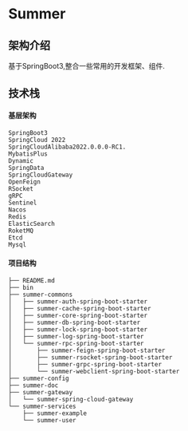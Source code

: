 # Summer
## 架构介绍
基于SpringBoot3,整合一些常用的开发框架、组件.



## 技术栈
#### 基层架构
    SpringBoot3
    SpringCloud 2022
    SpringCloudAlibaba2022.0.0.0-RC1.
    MybatisPlus
    Dynamic
    SpringData
    SpringCloudGateway
    OpenFeign
    RSocket
    gRPC
    Sentinel
    Nacos
    Redis
    ElasticSearch
    RoketMQ
    Etcd
    Mysql
#### 
    
#### 项目结构
```text
├── README.md
├── bin
├── summer-commons
│   ├── summer-auth-spring-boot-starter
│   ├── summer-cache-spring-boot-starter
│   ├── summer-core-spring-boot-starter
│   ├── summer-db-spring-boot-starter
│   ├── summer-lock-spring-boot-starter
│   ├── summer-log-spring-boot-starter
│   └── summer-rpc-spring-boot-starter
│       ├── summer-feign-spring-boot-starter
│       ├── summer-rsocket-spring-boot-starter
│       ├── summer-grpc-spring-boot-starter
│       └── summer-webclient-spring-boot-starter
├── summer-config
├── summer-doc
├── summer-gateway
│   └── summer-spring-cloud-gateway
└── summer-services
    ├── summer-example
    └── summer-user

```
